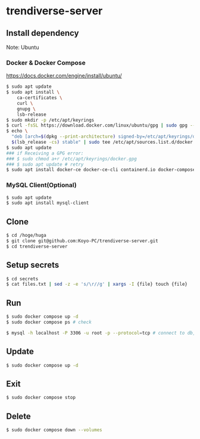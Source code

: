 # trendiverse-server

## Install dependency

Note: Ubuntu

### Docker & Docker Compose

<https://docs.docker.com/engine/install/ubuntu/>

```bash
$ sudo apt update
$ sudo apt install \
    ca-certificates \
    curl \
    gnupg \
    lsb-release
$ sudo mkdir -p /etc/apt/keyrings
$ curl -fsSL https://download.docker.com/linux/ubuntu/gpg | sudo gpg --dearmor -o /etc/apt/keyrings/docker.gpg
$ echo \
  "deb [arch=$(dpkg --print-architecture) signed-by=/etc/apt/keyrings/docker.gpg] https://download.docker.com/linux/ubuntu \
  $(lsb_release -cs) stable" | sudo tee /etc/apt/sources.list.d/docker.list > /dev/null
$ sudo apt update
### if Receiving a GPG error:
### $ sudo chmod a+r /etc/apt/keyrings/docker.gpg
### $ sudo apt update # retry
$ sudo apt install docker-ce docker-ce-cli containerd.io docker-compose-plugin
```

### MySQL Client(Optional)

```bash
$ sudo apt update
$ sudo apt install mysql-client
```

## Clone

```bash
$ cd /hoge/huga
$ git clone git@github.com:Koyo-PC/trendiverse-server.git
$ cd trendiverse-server
```

## Setup secrets

```bash
$ cd secrets
$ cat files.txt | sed -z -e 's/\r//g' | xargs -I {file} touch {file}
```

## Run

```bash
$ sudo docker compose up -d
$ sudo docker compose ps # check

$ mysql -h localhost -P 3306 -u root -p --protocol=tcp # connect to db, need mysql-client
```

## Update

```bash
$ sudo docker compose up -d
```

## Exit

```bash
$ sudo docker compose stop
```

## Delete

```bash
$ sudo docker compose down --volumes
```
